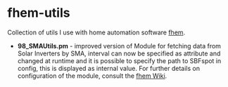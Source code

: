 # fhem-utils

Collection of utils I use with home automation software [fhem](http://www.fhem.de). 

* **98_SMAUtils.pm** - improved version of Module for fetching data from Solar Inverters by SMA, interval can now be specified as attribute and changed at runtime and it is possible to specify the path to SBFspot in config, this is displayed as internal value. For further details on configuration of the module, consult the [fhem Wiki](https://wiki.fhem.de/wiki/SMAWechselrichter).
